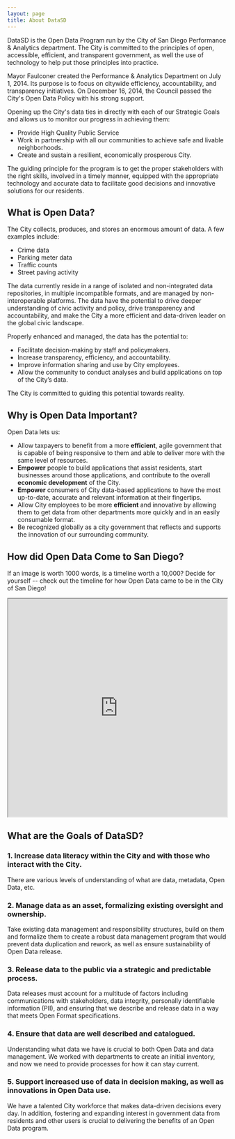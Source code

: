 ```yaml
---
layout: page
title: About DataSD
---
```


DataSD is the Open Data Program run by the City of San Diego Performance & Analytics department.  The City is committed to the principles of open, accessible, efficient, and transparent government, as well the use of technology to help put those principles into practice.  

Mayor Faulconer created the Performance & Analytics Department on July 1, 2014.  Its purpose is to focus on citywide efficiency, accountability, and transparency initiatives.  On December 16, 2014, the Council passed the City's Open Data Policy with his strong support.

Opening up the City's data ties in directly with each of our Strategic Goals and allows us to monitor our progress in achieving them:

* Provide High Quality Public Service
* Work in partnership with all our communities to achieve safe and livable neighborhoods.
* Create and sustain a resilient, economically prosperous City.

The guiding principle for the program is to get the proper stakeholders with the right skills, involved in a timely manner, equipped with the appropriate technology and accurate data to facilitate good decisions and innovative solutions for our residents.

## What is Open Data?
The City collects, produces, and stores an enormous amount of data.  A few examples include:

* Crime data
* Parking meter data
* Traffic counts
* Street paving activity

The data currently reside in a range of isolated and non-integrated data repositories, in multiple incompatible formats, and are managed by non-interoperable platforms.  The data have the potential to drive deeper understanding of civic activity and policy, drive transparency and accountability, and make the City a more efficient and data-driven leader on the global civic landscape.

Properly enhanced and managed, the data has the potential to:

* Facilitate decision-making by staff and policymakers.
* Increase transparency, efficiency, and accountability.
* Improve information sharing and use by City employees.
* Allow the community to conduct analyses and build applications on top of the City’s data.

The City is committed to guiding this potential towards reality. 

## Why is Open Data Important?

Open Data lets us:

* Allow taxpayers to benefit from a more **efficient**, agile government that is capable of being responsive to them and able to deliver more with the same level of resources.
* **Empower** people to build applications that assist residents, start businesses around those applications, and contribute to the overall **economic development** of the City.
* **Empower** consumers of City data-based applications to have the most up-to-date, accurate and relevant information at their fingertips.
* Allow City employees to be more **efficient** and innovative by allowing them to get data from other departments more quickly and in an easily consumable format.
* Be recognized globally as a city government that reflects and supports the innovation of our surrounding community.


## How did Open Data Come to San Diego?

If an image is worth 1000 words, is a timeline worth a 10,000?  Decide for yourself -- check out the timeline for how Open Data came to be in the City of San Diego!

<iframe src="http://cityofsandiego.github.io/tl.html" width="100%" height="500px"></iframe>

## What are the Goals of DataSD?


### 1. Increase data literacy within the City and with those who interact with the City.
There are various levels of understanding of what are data, metadata, Open Data, etc.

### 2. Manage data as an asset, formalizing existing oversight and ownership.
Take existing data management and responsibility structures, build on them and formalize them to create a robust data management program that would prevent data duplication and rework, as well as ensure sustainability of Open Data release.

### 3. Release data to the public via a strategic and predictable process.
Data releases must account for a multitude of factors including communications with stakeholders, data integrity, personally identifiable information (PII), and ensuring that we describe and release data in a way that meets Open Format specifications.

### 4. Ensure that data are well described and catalogued.
Understanding what data we have is crucial to both Open Data and data management.  We worked with departments to create an initial inventory, and now we need to provide processes for how it can stay current.  

### 5. Support increased use of data in decision making, as well as innovations in Open Data use.
We have a talented City workforce that makes data-driven decisions every day.  In addition, fostering and expanding interest in government data from residents and other users is crucial to delivering the benefits of an Open Data program.




